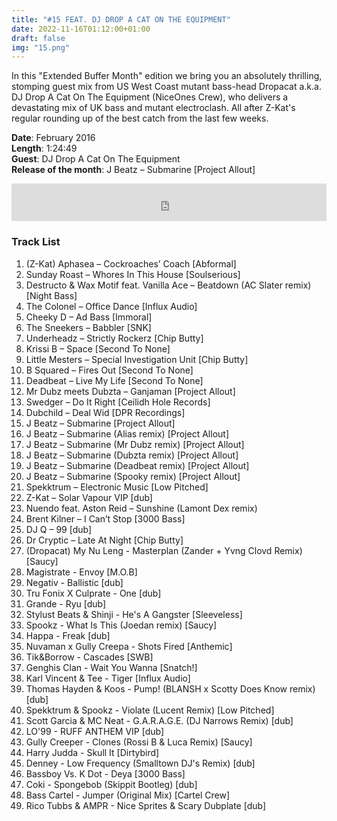```yaml
---
title: "#15 FEAT. DJ DROP A CAT ON THE EQUIPMENT"
date: 2022-11-16T01:12:00+01:00
draft: false
img: "15.png"
---
```


In this "Extended Buffer Month" edition we bring you an absolutely thrilling, stomping guest mix from US West Coast mutant bass-head Dropacat a.k.a. DJ Drop A Cat On The Equipment (NiceOnes Crew), who delivers a devastating mix of UK bass and mutant electroclash. All after Z-Kat's regular rounding up of the best catch from the last few weeks.

**Date**: February 2016  
**Length**: 1:24:49  
**Guest**: DJ Drop A Cat On The Equipment  
**Release of the month**: J Beatz – Submarine [Project Allout]

<div>
<iframe width="100%" height="60" src="https://www.mixcloud.com/widget/iframe/?hide_cover=1&mini=1&feed=%2Fzkat%2Fmasquerave-podcast-15-feat-dj-drop-a-cat-on-the-equipment%2F" frameborder="0" ></iframe>
</div>

### Track List

1. (Z-Kat) Aphasea – Cockroaches’ Coach [Abformal]
2. Sunday Roast – Whores In This House [Soulserious]
3. Destructo & Wax Motif feat. Vanilla Ace – Beatdown (AC Slater remix) [Night Bass]
4. The Colonel – Office Dance [Influx Audio]
5. Cheeky D – Ad Bass [Immoral]
6. The Sneekers – Babbler [SNK]
7. Underheadz – Strictly Rockerz [Chip Butty]
8. Krissi B – Space [Second To None]
9. Little Mesters – Special Investigation Unit [Chip Butty]
10. B Squared – Fires Out [Second To None]
11. Deadbeat – Live My Life [Second To None]
12. Mr Dubz meets Dubzta – Ganjaman [Project Allout]
13. Swedger – Do It Right [Ceilidh Hole Records]
14. Dubchild – Deal Wid [DPR Recordings]
15. J Beatz – Submarine [Project Allout]
16. J Beatz – Submarine (Alias remix) [Project Allout]
17. J Beatz – Submarine (Mr Dubz remix) [Project Allout]
18. J Beatz – Submarine (Dubzta remix) [Project Allout]
19. J Beatz – Submarine (Deadbeat remix) [Project Allout]
20. J Beatz – Submarine (Spooky remix) [Project Allout]
21. Spekktrum – Electronic Music [Low Pitched]
22. Z-Kat – Solar Vapour VIP [dub]
23. Nuendo feat. Aston Reid – Sunshine (Lamont Dex remix)
24. Brent Kilner – I Can’t Stop [3000 Bass]
25. DJ Q – 99 [dub]
26. Dr Cryptic – Late At Night [Chip Butty]
27. (Dropacat) My Nu Leng - Masterplan (Zander + Yvng Clovd Remix) [Saucy]
28. Magistrate - Envoy [M.O.B]
29. Negativ - Ballistic [dub]
30. Tru Fonix X Culprate - One [dub]
31. Grande - Ryu [dub]
32. Stylust Beats & Shinji - He's A Gangster [Sleeveless]
33. Spookz - What Is This (Joedan remix) [Saucy]
34. Happa - Freak [dub]
35. Nuvaman x Gully Creepa - Shots Fired [Anthemic]
36. Tik&Borrow - Cascades [SWB]
37. Genghis Clan - Wait You Wanna [Snatch!]
38. Karl Vincent & Tee - Tiger [Influx Audio]
39. Thomas Hayden & Koos - Pump! (BLANSH x Scotty Does Know remix) [dub]
40. Spekktrum & Spookz - Violate (Lucent Remix) [Low Pitched]
41. Scott Garcia & MC Neat - G.A.R.A.G.E. (DJ Narrows Remix) [dub]
42. LO'99 - RUFF ANTHEM VIP [dub]
43. Gully Creeper - Clones (Rossi B & Luca Remix) [Saucy]
44. Harry Judda - Skull It [Dirtybird]
45. Denney - Low Frequency (Smalltown DJ's Remix) [dub]
46. Bassboy Vs. K Dot - Deya [3000 Bass]
47. Coki - Spongebob (Skippit Bootleg) [dub]
48. Bass Cartel - Jumper (Original Mix) [Cartel Crew]
49. Rico Tubbs & AMPR - Nice Sprites & Scary Dubplate [dub]
